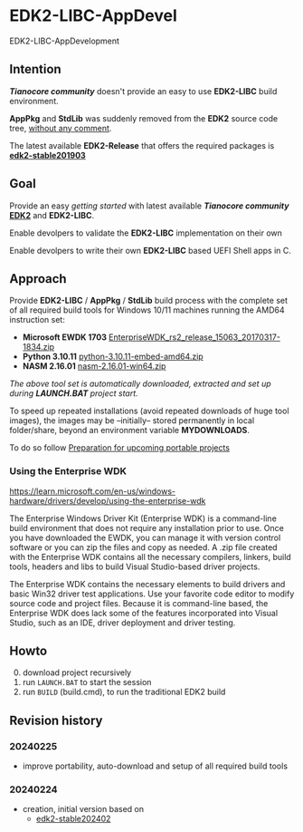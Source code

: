 # EDK2-LIBC-AppDevel
EDK2-LIBC-AppDevelopment

## Intention
***Tianocore community*** doesn't provide an easy to use **EDK2-LIBC** build environment.

**AppPkg** and **StdLib** was suddenly removed from the **EDK2** source code tree, [without any comment](https://github.com/tianocore/edk2/releases/tag/edk2-stable201905).

The latest available **EDK2-Release** that offers the required packages is 
[**edk2-stable201903**](https://github.com/tianocore/edk2/releases/tag/edk2-stable201903)

## Goal
Provide an easy *getting started* with latest available ***Tianocore community*** 
[**EDK2**](https://github.com/tianocore/edk2/releases?page=1) and **EDK2-LIBC**.

Enable devolpers to validate the **EDK2-LIBC** implementation on their own

Enable devolpers to write their own **EDK2-LIBC** based UEFI Shell apps in C.

## Approach
Provide **EDK2-LIBC** / **AppPkg** / **StdLib** build process with the complete set of all 
required build tools for Windows 10/11 machines running the AMD64 instruction set:

* **Microsoft EWDK 1703** [EnterpriseWDK_rs2_release_15063_20170317-1834.zip](https://go.microsoft.com/fwlink/p/?LinkID=846038)
* **Python 3.10.11** [python-3.10.11-embed-amd64.zip](https://www.python.org/ftp/python/3.10.11/python-3.10.11-embed-amd64.zip)
* **NASM 2.16.01** [nasm-2.16.01-win64.zip](https://www.nasm.us/pub/nasm/releasebuilds/2.16.01/win64/nasm-2.16.01-win64.zip)

*The above tool set is automatically downloaded, extracted and set up during **LAUNCH.BAT** project start.*

To speed up repeated installations (avoid repeated downloads of huge tool images),
the images may be –initially– stored permanently in local folder/share, beyond an environment variable
**MYDOWNLOADS**.

To do so follow [Preparation for upcoming portable projects](https://github.com/KilianKegel/Howto-setup-a-UEFI-Development-PC?tab=readme-ov-file#preparation-for-upcoming-portable-projects)

### Using the Enterprise WDK
https://learn.microsoft.com/en-us/windows-hardware/drivers/develop/using-the-enterprise-wdk

The Enterprise Windows Driver Kit (Enterprise WDK) is a command-line build environment that does not require any installation prior to use. Once you have downloaded the EWDK, you can manage it with version control software or you can zip the files and copy as needed. A .zip file created with the Enterprise WDK contains all the necessary compilers, linkers, build tools, headers and libs to build Visual Studio-based driver projects.

The Enterprise WDK contains the necessary elements to build drivers and basic Win32 driver test applications. Use your favorite code editor to modify source code and project files. Because it is command-line based, the Enterprise WDK does lack some of the features incorporated into Visual Studio, such as an IDE, driver deployment and driver testing.

## Howto
0. download project recursively
1. run `LAUNCH.BAT` to start the session
2. run `BUILD` (build.cmd), to run the traditional EDK2 build


## Revision history
### 20240225
* improve portability, auto-download and setup of all required build tools
### 20240224
* creation, initial version based on
	* [edk2-stable202402](https://github.com/tianocore/edk2/releases/tag/edk2-stable202402)
